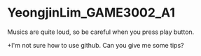 # YeongjinLim_GAME3002_A1

Musics are quite loud, so be careful when you press play button.

+I'm not sure how to use github. Can you give me some tips?
